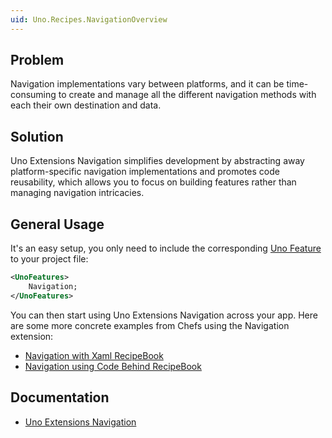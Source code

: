 ```yaml
---
uid: Uno.Recipes.NavigationOverview
---
```


## Problem

Navigation implementations vary between platforms, and it can be time-consuming to create and manage all the different navigation methods with each their own destination and data.

## Solution

Uno Extensions Navigation simplifies development by abstracting away platform-specific navigation implementations and promotes code reusability, which allows you to focus on building features rather than managing navigation intricacies.

## General Usage

It's an easy setup, you only need to include the corresponding [Uno Feature](xref:Uno.Features.Uno.Sdk#uno-platform-features) to your project file:

```xml
<UnoFeatures>
    Navigation;
</UnoFeatures>
```

You can then start using Uno Extensions Navigation across your app. Here are some more concrete examples from Chefs using the Navigation extension:

- [Navigation with Xaml RecipeBook](xref:Uno.Recipes.XamlNavigation)
- [Navigation using Code Behind RecipeBook](xref:Uno.Recipes.NavigationCodeBehind)

## Documentation

- [Uno Extensions Navigation](xref:Uno.Extensions.Navigation.Overview)
